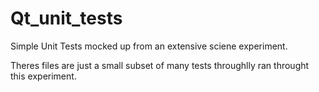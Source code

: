 # Qt_unit_tests
Simple Unit Tests mocked up from an extensive sciene experiment. 

Theres files are just a small subset of many tests throughlly ran throught this experiment.   

